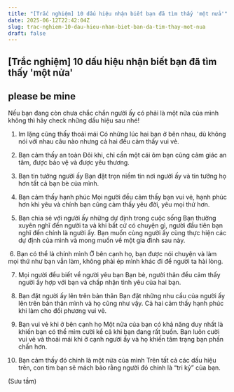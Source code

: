 ```yaml
---
title: "[Trắc nghiệm] 10 dấu hiệu nhận biết bạn đã tìm thấy 'một nửa'"
date: 2025-06-12T22:42:04Z
slug: trac-nghiem-10-dau-hieu-nhan-biet-ban-da-tim-thay-mot-nua
draft: false
---
```


## [Trắc nghiệm] 10 dấu hiệu nhận biết bạn đã tìm thấy 'một nửa'

## please be mine

Nếu bạn đang còn chưa chắc chắn người ấy có phải là một nửa của mình không thì hãy check những dấu hiệu sau nhé!
 
1. Im lặng cũng thấy thoải mái
Có những lúc hai bạn ở bên nhau, dù không nói với nhau câu nào nhưng cả hai đều cảm thấy vui vẻ.
 
2. Bạn cảm thấy an toàn
Đôi khi, chỉ cần một cái ôm bạn cũng cảm giác an tâm, được bảo vệ và được yêu thương.
 
3. Bạn tin tưởng người ấy 
Bạn đặt trọn niềm tin nơi người ấy và tin tưởng họ hơn tất cả bạn bè của mình.
 
4. Bạn cảm thấy hạnh phúc
Mọi người đều cảm thấy bạn vui vẻ, hạnh phúc hơn khi yêu và chính bạn cũng cảm thấy yêu đời, yêu mọi thứ hơn.
 
5. Bạn chia sẻ với người ấy những dự định trong cuộc sống
Bạn thường xuyên nghĩ đến người ta và khi bất cứ có chuyện gì, người đầu tiên bạn nghĩ đến chính là người ấy. Bạn muốn cùng người ấy cùng thực hiện các dự định của mình và mong muốn về một gia đình sau này.
 
​ ​6. Bạn có thể là chính mình
Ở bên cạnh họ, bạn được nói chuyện và làm mọi thứ như bạn vẫn làm, không phải ép mình khác đi để người ta hài lòng.
 
7. Mọi người đều biết về người yêu bạn
Bạn bè, người thân đều cảm thấy người ấy hợp với bạn và chấp nhận tình yêu của hai bạn.
 
8. Bạn đặt người ấy lên trên bản thân
Bạn đặt những nhu cầu của người ấy lên trên bản thân mình và họ cũng như vậy. Cả hai cảm thấy hạnh phúc khi làm cho đối phương vui vẻ.
 
9. Bạn vui vẻ khi ở bên cạnh họ
Một nửa của bạn có khả năng duy nhất là khiến bạn có thể mỉm cười kể cả khi bạn đang rất buồn. Bạn luôn cười vui vẻ và thoải mái khi ở cạnh người ấy và họ khiến tâm trạng bạn phấn chấn hơn.
 
10. Bạn cảm thấy đó chính là một nửa của mình
Trên tất cả các dấu hiệu trên, con tim bạn sẽ mách bảo rằng người đó chính là “tri kỷ” của bạn.
 
(Sưu tầm)